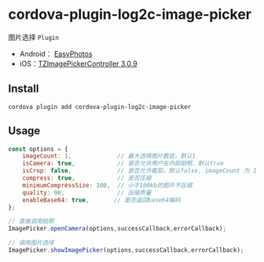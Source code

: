 # cordova-plugin-log2c-image-picker

图片选择 `Plugin`

* Android： [EasyPhotos](https://github.com/joker-fu/EasyPhotos)
* iOS：[TZImagePickerController 3.0.9](https://github.com/banchichen/TZImagePickerController)

## Install

```
cordova plugin add cordova-plugin-log2c-image-picker
```

## Usage

```javascript
const options = {
    imageCount: 1,             // 最大选择图片数目，默认1
    isCamera: true,            // 是否允许用户在内部拍照，默认true
    isCrop: false,             // 是否允许裁剪，默认false, imageCount 为 1才生效
    compress: true,            // 是否压缩
    minimumCompressSize: 100,  // 小于100kb的图片不压缩
    quality: 90,               // 压缩质量
    enableBase64: true,       // 是否返回base64编码
};

// 直接调用拍照
ImagePicker.openCamera(options,successCallback,errorCallback);

// 调用图片选择
ImagePicker.showImagePicker(options,successCallback,errorCallback);

```
